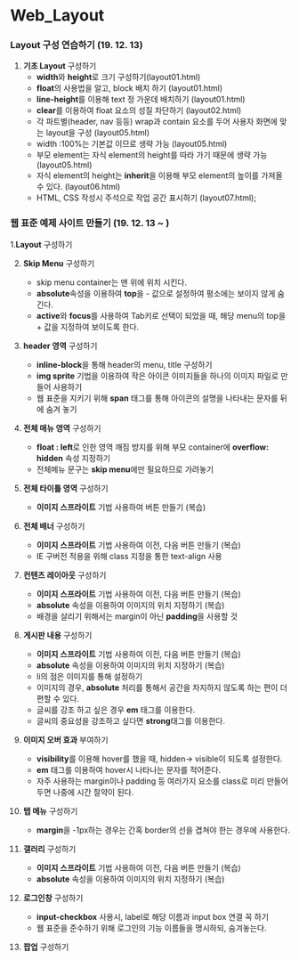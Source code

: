 # Web_Layout
 


### Layout 구성 연습하기 (19. 12. 13)

1. **기초 Layout** 구성하기 
    - **width**와 **height**로 크기 구성하기(layout01.html)
    - **float**의 사용법을 알고, block 배치 하기 (layout01.html)
    - **line-height**를 이용해 text 정 가운데 배치하기 (layout01.html)
    - **clear**를 이용하여 float 요소의 성질 차단하기 (layout02.html)
    - 각 파트별(header, nav 등등) wrap과 contain 요소를 두어 사용자 화면에 맞는 layout을 구성 (layout05.html)
    - width :100%는 기본값 이므로 생략 가능 (layout05.html)
    - 부모 element는 자식 element의 height를 따라 가기 때문에 생략 가능 (layout05.html)
    - 자식 element의 height는 **inherit**을 이용해 부모 element의 높이를 가져올 수 있다. (layout06.html)
    - HTML, CSS 작성시 주석으로 작업 공간 표시하기 (layout07.html);

### 웹 표준 예제 사이트 만들기 (19. 12. 13 ~ )

1.**Layout** 구성하기

2. **Skip Menu** 구성하기
    - skip menu container는 맨 위에 위치 시킨다.
    - **absolute**속성을 이용하여 **top**을 - 값으로 설정하여 평소에는 보이지 않게 숨긴다.
    - **active**와 **focus**를 사용하여 Tab키로 선택이 되었을 때, 해당 menu의 top을 + 값을 지정하여 보이도록 한다.
  
3. **header 영역** 구성하기
    - **inline-block**을 통해 header의 menu, title 구성하기
    - **img sprite** 기법을 이용하여 작은 아이콘 이미지들을 하나의 이미지 파일로 만들어 사용하기
    - 웹 표준을 지키기 위해 **span** 태그를 통해 아이콘의 설명을 나타내는 문자를 뒤에 숨겨 놓기
  
4. **전체 매뉴 영역** 구성하기
    - **float : left**로 인한 영역 깨짐 방지를 위해 부모 container에 **overflow: hidden** 속성 지정하기
    - 전체메뉴 문구는 **skip menu**에만 필요하므로 가려놓기
  
5. **전체 타이틀 영역** 구성하기
    - **이미지 스프라이트** 기법 사용하여 버튼 만들기 (복습)
  
6. **전체 배너** 구성하기
    - **이미지 스프라이트** 기법 사용하여 이전, 다음 버튼 만들기 (복습)
    - IE 구버전 적용을 위해 class 지정을 통한 text-align 사용
  
7. **컨텐츠 레이아웃** 구성하기
    - **이미지 스프라이트** 기법 사용하여 이전, 다음 버튼 만들기 (복습)
    - **absolute** 속성을 이용하여 이미지의 위치 지정하기 (복습)
    - 배경을 살리기 위해서는 margin이 아닌 **padding**을 사용할 것
  
8. **게시판 내용** 구성하기
    - **이미지 스프라이트** 기법 사용하여 이전, 다음 버튼 만들기 (복습)
    - **absolute** 속성을 이용하여 이미지의 위치 지정하기 (복습)
    - li의 점은 이미지를 통해 설정하기
    - 이미지의 경우, **absolute** 처리를 통해서 공간을 차지하지 않도록 하는 편이 더 편할 수 있다.
    - 글씨를 강조 하고 싶은 경우 **em** 태그를 이용한다.
    - 글씨의 중요성을 강조하고 싶다면 **strong**태그를 이용한다.
  
9.  **이미지 오버 효과** 부여하기
    - **visibility**를 이용해 hover를 했을 때, hidden-> visible이 되도록 설정한다.
    - **em** 태그를 이용하여 hover시 나타나는 문자를 적어준다.
    - 자주 사용하는 margin이나 padding 등 여러가지 요소를 class로 미리 만들어 두면 나중에 시간 절약이 된다.

10. **탭 메뉴** 구성하기
    - **margin**을 -1px하는 경우는 간혹 border의 선을 겹쳐야 한는 경우에 사용한다. 

11. **갤러리** 구성하기
    - **이미지 스프라이트** 기법 사용하여 이전, 다음 버튼 만들기 (복습)
    - **absolute** 속성을 이용하여 이미지의 위치 지정하기 (복습)

12. **로그인창** 구성하기
    - **input-checkbox** 사용시, label로 해당 이름과 input box 연결 꼭 하기
    - 웹 표준을 준수하기 위해 로그인의 기능 이름들을 명시하되, 숨겨놓는다.
  
13. **팝업** 구성하기
    